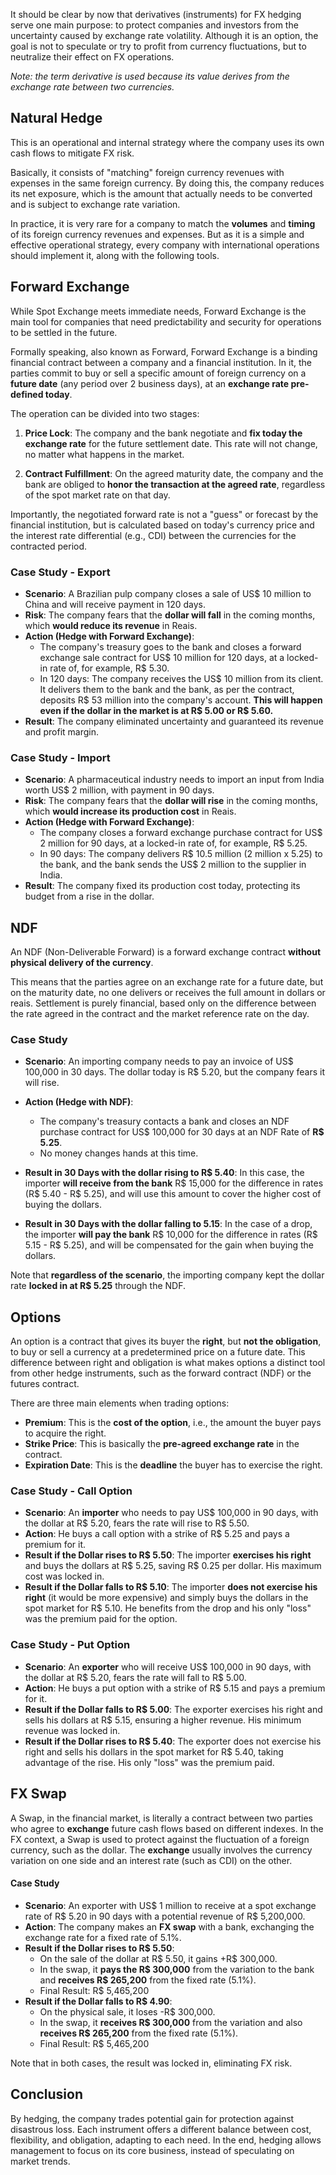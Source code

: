 It should be clear by now that derivatives (instruments) for FX hedging serve one main purpose: to protect companies and investors from the uncertainty caused by exchange rate volatility. Although it is an option, the goal is not to speculate or try to profit from currency fluctuations, but to neutralize their effect on FX operations.

_Note: the term derivative is used because its value derives from the exchange rate between two currencies._

## Natural Hedge

This is an operational and internal strategy where the company uses its own cash flows to mitigate FX risk.

Basically, it consists of "matching" foreign currency revenues with expenses in the same foreign currency. By doing this, the company reduces its net exposure, which is the amount that actually needs to be converted and is subject to exchange rate variation.

In practice, it is very rare for a company to match the **volumes** and **timing** of its foreign currency revenues and expenses. But as it is a simple and effective operational strategy, every company with international operations should implement it, along with the following tools.

## Forward Exchange

While Spot Exchange meets immediate needs, Forward Exchange is the main tool for companies that need predictability and security for operations to be settled in the future.

Formally speaking, also known as Forward, Forward Exchange is a binding financial contract between a company and a financial institution. In it, the parties commit to buy or sell a specific amount of foreign currency on a **future date** (any period over 2 business days), at an **exchange rate pre-defined today**.

The operation can be divided into two stages:

1. **Price Lock**: The company and the bank negotiate and **fix today the exchange rate** for the future settlement date. This rate will not change, no matter what happens in the market.

2. **Contract Fulfillment**: On the agreed maturity date, the company and the bank are obliged to **honor the transaction at the agreed rate**, regardless of the spot market rate on that day.

Importantly, the negotiated forward rate is not a "guess" or forecast by the financial institution, but is calculated based on today's currency price and the interest rate differential (e.g., CDI) between the currencies for the contracted period.

### Case Study - Export

* **Scenario**: A Brazilian pulp company closes a sale of US$ 10 million to China and will receive payment in 120 days.
* **Risk**: The company fears that the **dollar will fall** in the coming months, which **would reduce its revenue** in Reais.
* **Action (Hedge with Forward Exchange)**:
     * The company's treasury goes to the bank and closes a forward exchange sale contract for US$ 10 million for 120 days, at a locked-in rate of, for example, R$ 5.30.
    * In 120 days: The company receives the US$ 10 million from its client. It delivers them to the bank and the bank, as per the contract, deposits R$ 53 million into the company's account. **This will happen even if the dollar in the market is at R$ 5.00 or R$ 5.60.**
* **Result**: The company eliminated uncertainty and guaranteed its revenue and profit margin.

### Case Study - Import

* **Scenario**: A pharmaceutical industry needs to import an input from India worth US$ 2 million, with payment in 90 days.
* **Risk**: The company fears that the **dollar will rise** in the coming months, which **would increase its production cost** in Reais.
* **Action (Hedge with Forward Exchange)**:
    * The company closes a forward exchange purchase contract for US$ 2 million for 90 days, at a locked-in rate of, for example, R$ 5.25.
    * In 90 days: The company delivers R$ 10.5 million (2 million x 5.25) to the bank, and the bank sends the US$ 2 million to the supplier in India.
* **Result**: The company fixed its production cost today, protecting its budget from a rise in the dollar.

## NDF

An NDF (Non-Deliverable Forward) is a forward exchange contract **without physical delivery of the currency**.

This means that the parties agree on an exchange rate for a future date, but on the maturity date, no one delivers or receives the full amount in dollars or reais. Settlement is purely financial, based only on the difference between the rate agreed in the contract and the market reference rate on the day.

### Case Study

* **Scenario**: An importing company needs to pay an invoice of US$ 100,000 in 30 days. The dollar today is R$ 5.20, but the company fears it will rise.
* **Action (Hedge with NDF)**:
    * The company's treasury contacts a bank and closes an NDF purchase contract for US$ 100,000 for 30 days at an NDF Rate of **R$ 5.25**.
    * No money changes hands at this time.

* **Result in 30 Days with the dollar rising to R$ 5.40**: In this case, the importer **will receive from the bank** R$ 15,000 for the difference in rates (R$ 5.40 - R$ 5.25), and will use this amount to cover the higher cost of buying the dollars.

* **Result in 30 Days with the dollar falling to 5.15**: In the case of a drop, the importer **will pay the bank** R$ 10,000 for the difference in rates (R$ 5.15 - R$ 5.25), and will be compensated for the gain when buying the dollars.

Note that **regardless of the scenario**, the importing company kept the dollar rate **locked in at R$ 5.25** through the NDF.

## Options

An option is a contract that gives its buyer the **right**, but **not the obligation**, to buy or sell a currency at a predetermined price on a future date. This difference between right and obligation is what makes options a distinct tool from other hedge instruments, such as the forward contract (NDF) or the futures contract.

There are three main elements when trading options:

* **Premium**: This is the **cost of the option**, i.e., the amount the buyer pays to acquire the right.
* **Strike Price**: This is basically the **pre-agreed exchange rate** in the contract.
* **Expiration Date**: This is the **deadline** the buyer has to exercise the right.

### Case Study - Call Option

* **Scenario**: An **importer** who needs to pay US$ 100,000 in 90 days, with the dollar at R$ 5.20, fears the rate will rise to R$ 5.50.
* **Action**: He buys a call option with a strike of R$ 5.25 and pays a premium for it.
* **Result if the Dollar rises to R$ 5.50**: The importer **exercises his right** and buys the dollars at R$ 5.25, saving R$ 0.25 per dollar. His maximum cost was locked in.
* **Result if the Dollar falls to R$ 5.10**: The importer **does not exercise his right** (it would be more expensive) and simply buys the dollars in the spot market for R$ 5.10. He benefits from the drop and his only "loss" was the premium paid for the option.

### Case Study - Put Option

* **Scenario**: An **exporter** who will receive US$ 100,000 in 90 days, with the dollar at R$ 5.20, fears the rate will fall to R$ 5.00.
* **Action**: He buys a put option with a strike of R$ 5.15 and pays a premium for it.
* **Result if the Dollar falls to R$ 5.00**: The exporter exercises his right and sells his dollars at R$ 5.15, ensuring a higher revenue. His minimum revenue was locked in.
* **Result if the Dollar rises to R$ 5.40**: The exporter does not exercise his right and sells his dollars in the spot market for R$ 5.40, taking advantage of the rise. His only "loss" was the premium paid.

## FX Swap

A Swap, in the financial market, is literally a contract between two parties who agree to **exchange** future cash flows based on different indexes. In the FX context, a Swap is used to protect against the fluctuation of a foreign currency, such as the dollar. The **exchange** usually involves the currency variation on one side and an interest rate (such as CDI) on the other.

#### Case Study

* **Scenario**: An exporter with US$ 1 million to receive at a spot exchange rate of R$ 5.20 in 90 days with a potential revenue of R$ 5,200,000.
* **Action**: The company makes an **FX swap** with a bank, exchanging the exchange rate for a fixed rate of 5.1%.
* **Result if the Dollar rises to R$ 5.50**:
    * On the sale of the dollar at R$ 5.50, it gains +R$ 300,000.
    * In the swap, it **pays the R$ 300,000** from the variation to the bank and **receives R$ 265,200** from the fixed rate (5.1%).
    * Final Result: R$ 5,465,200
* **Result if the Dollar falls to R$ 4.90**:
    * On the physical sale, it loses -R$ 300,000.
    * In the swap, it **receives R$ 300,000** from the variation and also **receives R$ 265,200** from the fixed rate (5.1%).
    * Final Result: R$ 5,465,200

Note that in both cases, the result was locked in, eliminating FX risk.

## Conclusion

By hedging, the company trades potential gain for protection against disastrous loss. Each instrument offers a different balance between cost, flexibility, and obligation, adapting to each need. In the end, hedging allows management to focus on its core business, instead of speculating on market trends. 